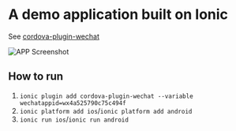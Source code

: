 # A demo application built on Ionic

See [cordova-plugin-wechat](https://github.com/xu-li/cordova-plugin-wechat)

![APP Screenshot](https://raw.githubusercontent.com/xu-li/cordova-plugin-wechat-example/master/assets/screenshot-3.png)

## How to run

1. ```ionic plugin add cordova-plugin-wechat --variable wechatappid=wx4a525790c75c494f```
2. ```ionic platform add ios```/```ionic platform add android```
3. ```ionic run ios```/```ionic run android```
